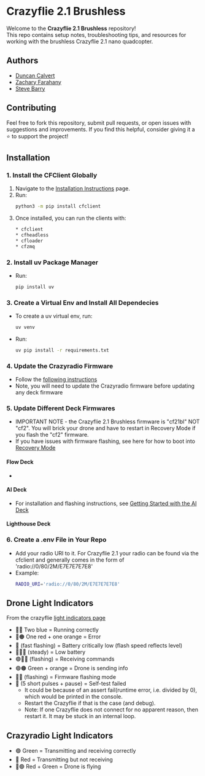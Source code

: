 # Crazyflie 2.1 Brushless

Welcome to the **Crazyflie 2.1 Brushless** repository!  
This repo contains setup notes, troubleshooting tips, and resources for working with the brushless Crazyflie 2.1 nano quadcopter.  


## Authors
* [Duncan Calvert](https://github.com/duncancalvert)
* [Zachary Farahany](https://github.com/zachfara)
* [Steve Barry](https://github.com/steviebuchicago)


## Contributing
Feel free to fork this repository, submit pull requests, or open issues with suggestions and improvements. If you find this helpful, consider giving it a ⭐ to support the project!


## Installation

### 1. Install the CFClient Globally
1. Navigate to the [Installation Instructions](https://www.bitcraze.io/documentation/repository/crazyflie-clients-python/master/installation/install/) page.  
2. Run:
   ```bash
   python3 -m pip install cfclient
3. Once installed, you can run the clients with:
   ```bash
   * cfclient
   * cfheadless
   * cfloader
   * cfzmq

### 2. Install uv Package Manager
* Run:
   ```bash
   pip install uv

### 3. Create a Virtual Env and Install All Dependecies
* To create a uv virtual env, run: 
   ```bash
   uv venv

* Run:
   ```bash
   uv pip install -r requirements.txt


### 4. Update the Crazyradio Firmware
* Follow the [following instructions](https://www.bitcraze.io/documentation/tutorials/getting-started-with-crazyradio-2-0/)
* Note, you will need to update the Crazyradio firmware before updating any deck firmware


### 5. Update Different Deck Firmwares
* IMPORTANT NOTE - the Crazyflie 2.1 Brushless firmware is "cf21bl" NOT "cf2". You will brick your drone and have to restart in Recovery Mode if you flash the "cf2" firmware.
* If you have issues with firmware flashing, see here for how to boot into [Recovery Mode](https://www.bitcraze.io/documentation/repository/crazyflie-clients-python/master/userguides/recovery-mode/)

#### Flow Deck
* 

#### AI Deck
* For installation and flashing instructions, see [Getting Started with the AI Deck](https://www.bitcraze.io/documentation/tutorials/getting-started-with-aideck/)

#### Lighthouse Deck


### 6. Create a .env File in Your Repo
* Add your radio URI to it. For Crazyflie 2.1 your radio can be found via the cfclient and generally comes in the form of 'radio://0/80/2M/E7E7E7E7E8'
* Example:
   ```bash
   RADIO_URI='radio://0/80/2M/E7E7E7E7E8'


## Drone Light Indicators
From the crazyflie [light indicators page](https://crazyflie-docs.readthedocs.io/en/latest/getting_started/light_indicators.html)
* 🔵🔵 Two blue = Running correctly
* 🔴🟠 One red + one orange = Error
* 🔴 (fast flashing) = Battery critically low (flash speed reflects level)
* 🔴🔵🔵 (steady) = Low battery
* 🟢🔵🔵 (flashing) = Receiving commands
* 🟢🟠 Green + orange = Drone is sending info
* 🔵🔵 (flashing) = Firmware flashing mode
* 🔴 (5 short pulses + pause) = Self-test failed
   * It could be because of an assert fail(runtime error, i.e. divided by 0), which would be printed in the console. 
   * Restart the Crazyflie if that is the case (and debug).
   * Note: If one Crazyflie does not connect for no apparent reason, then restart it. It may be stuck in an internal loop.

## Crazyradio Light Indicators
* 🟢 Green = Transmitting and receiving correctly
* 🔴 Red = Transmitting but not receiving
* 🔴🟢 Red + Green = Drone is flying
